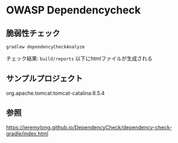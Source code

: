 OWASP Dependencycheck
===

脆弱性チェック
---
```
gradlew dependencyCheckAnalyze
```
チェック結果: `build/reports` 以下にhtmlファイルが生成される

サンプルプロジェクト
---
org.apache.tomcat:tomcat-catalina:8.5.4

参照
---
https://jeremylong.github.io/DependencyCheck/dependency-check-gradle/index.html

